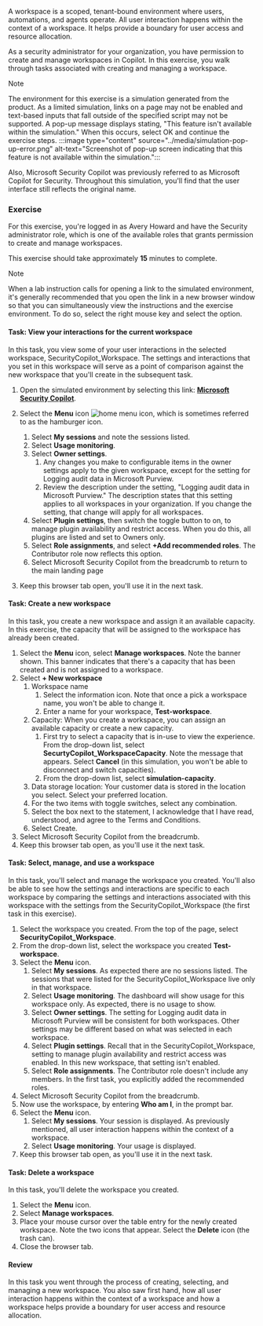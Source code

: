 A workspace is a scoped, tenant-bound environment where users, automations, and agents operate. All user interaction happens within the context of a workspace. It helps provide a boundary for user access and resource allocation.

As a security administrator for your organization, you have permission to create and manage workspaces in Copilot. In this exercise, you walk through tasks associated with creating and managing a workspace.

> [!NOTE]
> The environment for this exercise is a simulation generated from the product. As a limited simulation, links on a page may not be enabled and text-based inputs that fall outside of the specified script may not be supported. A pop-up message displays stating, "This feature isn't available within the simulation." When this occurs, select OK and continue the exercise steps. 
>:::image type="content" source="../media/simulation-pop-up-error.png" alt-text="Screenshot of pop-up screen indicating that this feature is not available within the simulation.":::
>
> Also, Microsoft Security Copilot was previously referred to as Microsoft Copilot for Security. Throughout this simulation, you'll find that the user interface still reflects the original name.

### Exercise

For this exercise, you're logged in as Avery Howard and have the Security administrator role, which is one of the available roles that grants permission to create and manage workspaces.

This exercise should take approximately **15** minutes to complete.

> [!NOTE]
> When a lab instruction calls for opening a link to the simulated environment, it's generally recommended that you open the link in a new browser window so that you can simultaneously view the instructions and the exercise environment. To do so, select the right mouse key and select the option.

#### Task: View your interactions for the current workspace

In this task, you view some of your user interactions in the selected workspace, SecurityCopilot_Workspace. The settings and interactions that you set in this workspace will serve as a point of comparison against the new workspace that you'll create in the subsequent task.

1. Open the simulated environment by selecting this link: **[Microsoft Security Copilot](https://app.highlights.guide/start/fa057153-57cc-486f-820b-109a96c15009?token=045faae1-1078-4eac-bf56-e12472eddaf9&azure-portal=true)**.

1. Select the **Menu** icon ![home menu icon](../media/home-menu-icon.png), which is sometimes referred to as the hamburger icon.

    1. Select **My sessions** and note the sessions listed. 
    1. Select **Usage monitoring**.
    1. Select **Owner settings**.
        1. Any changes you make to configurable items in the owner settings apply to the given workspace, except for the setting for Logging audit data in Microsoft Purview.
        1. Review the description under the setting, "Logging audit data in Microsoft Purview." The description states that this setting applies to all workspaces in your organization. If you change the setting, that change will apply for all workspaces.
    1. Select **Plugin settings**, then switch the toggle button to on, to manage plugin availability and restrict access. When you do this, all plugins are listed and set to Owners only.
    1. Select **Role assignments**, and select **+Add recommended roles**. The Contributor role now reflects this option.
    1. Select Microsoft Security Copilot from the breadcrumb to return to the main landing page

1. Keep this browser tab open, you'll use it in the next task.

#### Task: Create a new workspace

In this task, you create a new workspace and assign it an available capacity. In this exercise, the capacity that will be assigned to the workspace has already been created.

1. Select the **Menu** icon, select **Manage workspaces**. Note the banner shown. This banner indicates that there's a capacity that has been created and is not assigned to a workspace.
1. Select **+ New workspace**
    1. Workspace name
        1. Select the information icon. Note that once a pick a workspace name, you won't be able to change it.
        1. Enter a name for your workspace, **Test-workspace**.
    1. Capacity: When you create a workspace, you can assign an available capacity or create a new capacity. 
        1. First try to select a capacity that is in-use to view the experience. From the drop-down list, select **SecurtyCopilot_WorkspaceCapacity**. Note the message that appears. Select **Cancel** (in this simulation, you won't be able to disconnect and switch capacities).
        1. From the drop-down list, select **simulation-capacity**.
    1. Data storage location: Your customer data is stored in the location you select. Select your preferred location.
    1. For the two items with toggle switches, select any combination.
    1. Select the box next to the statement, I acknowledge that I have read, understood, and agree to the Terms and Conditions.
    1. Select Create.
1. Select Microsoft Security Copilot from the breadcrumb.
1. Keep this browser tab open, as you'll use it the next task.

#### Task: Select, manage, and use a workspace

In this task, you'll select and manage the workspace you created. You'll also be able to see how the settings and interactions are specific to each workspace by comparing the settings and interactions associated with this workspace with the settings from the SecurityCopilot_Workspace (the first task in this exercise).

1. Select the workspace you created. From the top of the page, select **SecurityCopilot_Workspace**.
1. From the drop-down list, select the workspace you created **Test-workspace**.
1. Select the **Menu** icon.
    1. Select **My sessions**. As expected there are no sessions listed. The sessions that were listed for the SecurityCopilot_Workspace live only in that workspace.
    1. Select **Usage monitoring**. The dashboard will show usage for this workspace only. As expected, there is no usage to show.
    1. Select **Owner settings**. The setting for Logging audit data in Microsoft Purview will be consistent for both workspaces. Other settings may be different based on what was selected in each workspace.
    1. Select **Plugin settings**. Recall that in the SecurityCopilot_Workspace, setting to manage plugin availability and restrict access was enabled. In this new workspace, that setting isn't enabled.
    1. Select **Role assignments**. The Contributor role doesn't include any members. In the first task, you explicitly added the recommended roles.
1. Select Microsoft Security Copilot from the breadcrumb.
1. Now use the workspace, by entering **Who am I**, in the prompt bar.
1. Select the **Menu** icon.
    1. Select **My sessions**. Your session is displayed. As previously mentioned, all user interaction happens within the context of a workspace.
    1. Select **Usage monitoring**. Your usage is displayed. 
1. Keep this browser tab open, as you'll use it in the next task.

#### Task: Delete a workspace

In this task, you'll delete the workspace you created.

1. Select the **Menu** icon.
1. Select **Manage workspaces**.
1. Place your mouse cursor over the table entry for the newly created workspace. Note the two icons that appear. Select the **Delete** icon (the trash can).
1. Close the browser tab.

#### Review

In this task you went through the process of creating, selecting, and managing a new workspace. You also saw first hand, how all user interaction happens within the context of a workspace and how a workspace helps provide a boundary for user access and resource allocation.
